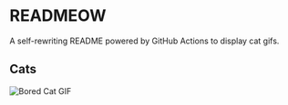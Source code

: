# READMEOW

A self-rewriting README powered by GitHub Actions to display cat gifs.

## Cats

![Bored Cat GIF](https://media1.giphy.com/media/mlvseq9yvZhba/200.gif?cid=9acd02dapaxt1p2yl1oxhg2vnn70ov4zubzfebxo4m4619u4&ep=v1_gifs_search&rid=200.gif&ct=g)
